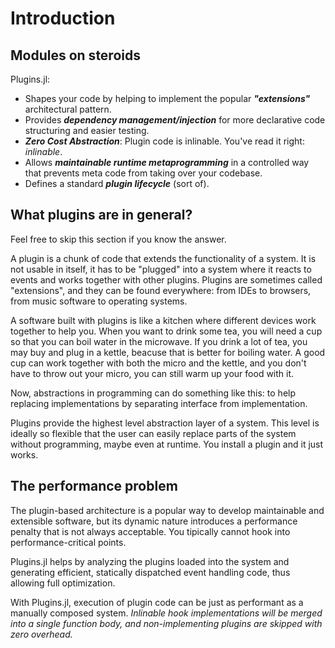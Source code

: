 # Introduction

## Modules on steroids

Plugins.jl:

- Shapes your code by helping to implement the popular *__"extensions"__* architectural pattern.
- Provides *__dependency management/injection__* for more declarative code structuring and easier testing.
- *__Zero Cost Abstraction__*: Plugin code is inlinable. You've read it right: *_inlinable_*.
- Allows *__maintainable runtime metaprogramming__* in a controlled way that prevents meta code from taking over your codebase.
- Defines a standard *__plugin lifecycle__* (sort of).

## What plugins are in general?

Feel free to skip this section if you know the answer.

A plugin is a chunk of code that extends the functionality of a system. It is not usable in itself, it has to be "plugged" into a system where it reacts to events and works together with other plugins. Plugins are sometimes called "extensions", and they can be found everywhere: from IDEs to browsers, from music software to operating systems.

A software built with plugins is like a kitchen where different devices work together to help you. When you want to drink some tea, you will need a cup so that you can boil water in the microwave. If you drink a lot of tea, you may buy and plug in a kettle, beacuse that is better for boiling water. A good cup can work together with both the micro and the kettle, and you don't have to throw out your micro, you can still warm up your food with it.

Now, abstractions in programming can do something like this: to help replacing implementations by separating interface from implementation.

Plugins provide the highest level abstraction layer of a system. This level is ideally so flexible that the user can easily replace parts of the system without programming, maybe even at runtime. You install a plugin and it just works.

## The performance problem

The plugin-based architecture is a popular way to develop maintainable and extensible software, but its dynamic nature introduces a performance penalty that is not always acceptable. You tipically cannot hook into performance-critical points.

Plugins.jl helps by analyzing the plugins loaded into the system and generating efficient, statically dispatched event handling code, thus allowing full optimization.

With Plugins.jl, execution of plugin code can be just as performant as a manually composed system. *Inlinable hook implementations will be merged into a single function body, and non-implementing plugins are skipped with zero overhead.*

